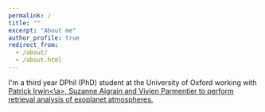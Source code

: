 ```yaml
---
permalink: /
title: ""
excerpt: "About me"
author_profile: true
redirect_from: 
  - /about/
  - /about.html
---
```


I'm a third year DPhil (PhD) student at the University of Oxford working with <a href="https://www2.physics.ox.ac.uk/contacts/people/irwin">Patrick Irwin<\a>, Suzanne Aigrain and Vivien Parmentier to perform retrieval analysis of exoplanet atmospheres.

